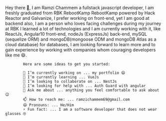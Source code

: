 Hey there 👋, I am Ramzi Chammem a fullstack javascript developer, 
            I am freshly graduated from RBK RebootKamp RebootKamp powered by Hack Reactor and Galvanize, 
            I prefer working on front-end, yet I am good at backend also, I am a person who loves facing challenges
            during my journey at RBK I learned a lot of technologies and I am currently working with it,
            like ReactJs, Angular10 front-end, nodeJs (ExpressJs) back-end, mySQL (sequelize ORM) and mongoDB(mongoose ODM and mongoDB Atlas as a cloud database) for databases,
            I am looking forward to learn more and to gain experience by working with companies whom couraging developers like me 😄.
             

            Here are some ideas to get you started:
            
            🔭 I’m currently working on ... my portfolio 😄
            🌱 I’m currently learning ... VueJs
            👯 I’m looking to collaborate on ... NestJs
            🤔 I’m looking for help with ... Auth Guard with angular
            💬 Ask me about ... anything you feel comfortable to ask about 😉
            📫 How to reach me: ... ramzichammem69@gmail.com
            😄 Pronouns: ... He/Him
            ⚡ Fun fact: ... I am a software developer that does not wear glasses 🤓

